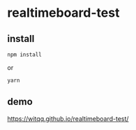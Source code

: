 # realtimeboard-test

## install 
`npm install`

or

`yarn`

## demo

https://witqq.github.io/realtimeboard-test/
